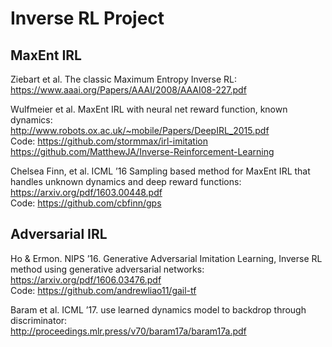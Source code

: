 # Inverse RL Project


## MaxEnt IRL
Ziebart et al. The classic Maximum Entropy Inverse RL:<br />
https://www.aaai.org/Papers/AAAI/2008/AAAI08-227.pdf

Wulfmeier et al. MaxEnt IRL with neural net reward function, known dynamics:<br />
http://www.robots.ox.ac.uk/~mobile/Papers/DeepIRL_2015.pdf<br />
Code: https://github.com/stormmax/irl-imitation <br />
      https://github.com/MatthewJA/Inverse-Reinforcement-Learning

Chelsea Finn, et al. ICML ’16 Sampling based method for MaxEnt IRL that handles unknown dynamics and deep reward functions:<br />
https://arxiv.org/pdf/1603.00448.pdf <br />
Code: https://github.com/cbfinn/gps

## Adversarial IRL
Ho & Ermon. NIPS ’16. Generative Adversarial Imitation Learning, Inverse RL method using generative adversarial networks: <br />
https://arxiv.org/pdf/1606.03476.pdf <br />
Code: https://github.com/andrewliao11/gail-tf

Baram et al. ICML ’17. use learned dynamics model to backdrop through discriminator: <br />
http://proceedings.mlr.press/v70/baram17a/baram17a.pdf

